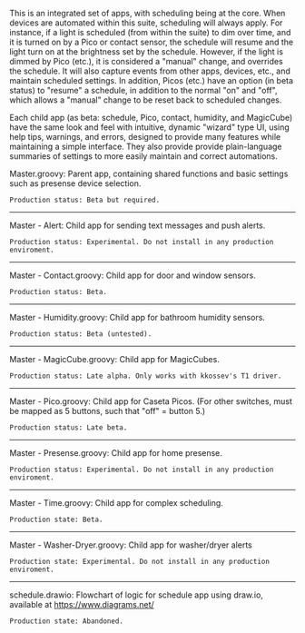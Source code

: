 This is an integrated set of apps, with scheduling being at the core. When devices are automated within this suite, scheduling will always apply. For instance, if a light is scheduled (from within the suite) to dim over time, and it is turned on by a Pico or contact sensor, the schedule will resume and the light turn on at the brightness set by the schedule. However, if the light is dimmed by Pico (etc.), it is considered a "manual" change, and overrides the schedule. It will also capture events from other apps, devices, etc., and maintain scheduled settings. In addition, Picos (etc.) have an option (in beta status) to "resume" a schedule, in addition to the normal "on" and "off", which allows a "manual" change to be reset back to scheduled changes.

Each child app (as beta: schedule, Pico, contact, humidity, and MagicCube) have the same look and feel with intuitive, dynamic "wizard" type UI, using help tips, warnings, and errors, designed to provide many features while maintaining a simple interface. They also provide provide plain-language summaries of settings to more easily maintain and correct automations.

Master.groovy:
	Parent app, containing shared functions and basic settings such as presense device selection.

	Production status: Beta but required.
------------------------------------------------
Master - Alert:
	Child app for sending text messages and push alerts.

	Production status: Experimental. Do not install in any production enviroment.
------------------------------------------------
Master - Contact.groovy:
	Child app for door and window sensors.

	Production status: Beta.
------------------------------------------------
Master - Humidity.groovy:
	Child app for bathroom humidity sensors.

	Production status: Beta (untested).
------------------------------------------------
Master - MagicCube.groovy:
	Child app for MagicCubes.

	Production status: Late alpha. Only works with kkossev's T1 driver.
------------------------------------------------
Master - Pico.groovy:
	Child app for Caseta Picos. (For other switches, must be mapped as 5 buttons, such that "off" = button 5.)

	Production status: Late beta.
------------------------------------------------
Master - Presense.groovy:
	Child app for home presense.

	Production status: Experimental. Do not install in any production enviroment.
------------------------------------------------
Master - Time.groovy:
	Child app for complex scheduling.

	Production state: Beta.
------------------------------------------------
Master - Washer-Dryer.groovy:
	Child app for washer/dryer alerts

	Production state: Experimental. Do not install in any production enviroment.
------------------------------------------------
schedule.drawio:
	Flowchart of logic for schedule app using draw.io, available at https://www.diagrams.net/

	Production state: Abandoned.
